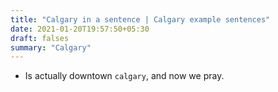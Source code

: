 ```yaml
---
title: "Calgary in a sentence | Calgary example sentences"
date: 2021-01-20T19:57:50+05:30
draft: falses
summary: "Calgary"
---
```

- Is actually downtown `calgary`, and now we pray.
                 
